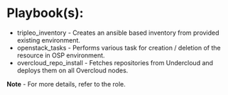 # Playbook(s):

* tripleo_inventory - Creates an ansible based inventory from provided existing environment.
* openstack_tasks - Performs various task for creation / deletion of the resource in OSP environment.
* overcloud_repo_install - Fetches repositories from Undercloud and deploys them on all Overcloud nodes.

**Note** - For more details, refer to the role.
